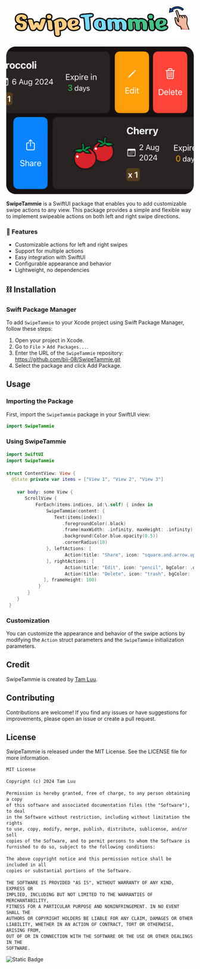 ![Cover](cover.png)

![Overview](overview-dark.png)

**SwipeTammie** is a SwiftUI package that enables you to add customizable swipe actions to any view. This package provides a simple and flexible way to implement swipeable actions on both left and right swipe directions.

### 🚀 Features

- Customizable actions for left and right swipes
- Support for multiple actions
- Easy integration with SwiftUI
- Configurable appearance and behavior
- Lightweight, no dependencies

## ⛓️ Installation
### Swift Package Manager
To add `SwipeTammie` to your Xcode project using Swift Package Manager, follow these steps:
1. Open your project in Xcode.
2. Go to `File` > `Add Packages...`.
3. Enter the URL of the `SwipeTammie` repository:<br>
https://github.com/bii-08/SwipeTammie.git
4. Select the package and click Add Package.

## Usage
 ### Importing the Package
 First, import the `SwipeTammie` package in your SwiftUI view:
 ```swift
 import SwipeTammie
 ```
### Using SwipeTammie
```swift
import SwiftUI
import SwipeTammie

struct ContentView: View {
  @State private var items = ["View 1", "View 2", "View 3"]
  
    var body: some View {
       ScrollView {
           ForEach(items.indices, id:\.self) { index in
               SwipeTammie(content: {
                  Text(items[index])
                     .foregroundColor(.black)
                     .frame(maxWidth: .infinity, maxHeight: .infinity)
                     .background(Color.blue.opacity(0.5))
                     .cornerRadius(10)
               }, leftActions: [
                      Action(title: "Share", icon: "square.and.arrow.up", bgColor: .blue, fgColor: .white, cornerRadius: 10, action: { /* Share action */ })
               ], rightActions: [
                      Action(title: "Edit", icon: "pencil", bgColor: .orange, fgColor: .white, cornerRadius: 10, action: { /* Edit action */ }),
                      Action(title: "Delete", icon: "trash", bgColor: .red, fgColor: .white, cornerRadius: 10, action: { /* Delete action */ })
              ], frameHeight: 100)
            }
        }
    }
 }
```
### Customization
You can customize the appearance and behavior of the swipe actions by modifying the `Action` struct parameters and the `SwipeTammie` initialization parameters.

## Credit 
SwipeTammie is created by [Tam Luu](https://github.com/bii-08).

## Contributing
Contributions are welcome! If you find any issues or have suggestions for improvements, please open an issue or create a pull request.

## License
SwipeTammie is released under the MIT License. See the LICENSE file for more information.
```
MIT License

Copyright (c) 2024 Tam Luu

Permission is hereby granted, free of charge, to any person obtaining a copy
of this software and associated documentation files (the "Software"), to deal
in the Software without restriction, including without limitation the rights
to use, copy, modify, merge, publish, distribute, sublicense, and/or sell
copies of the Software, and to permit persons to whom the Software is
furnished to do so, subject to the following conditions:

The above copyright notice and this permission notice shall be included in all
copies or substantial portions of the Software.

THE SOFTWARE IS PROVIDED "AS IS", WITHOUT WARRANTY OF ANY KIND, EXPRESS OR
IMPLIED, INCLUDING BUT NOT LIMITED TO THE WARRANTIES OF MERCHANTABILITY,
FITNESS FOR A PARTICULAR PURPOSE AND NONINFRINGEMENT. IN NO EVENT SHALL THE
AUTHORS OR COPYRIGHT HOLDERS BE LIABLE FOR ANY CLAIM, DAMAGES OR OTHER
LIABILITY, WHETHER IN AN ACTION OF CONTRACT, TORT OR OTHERWISE, ARISING FROM,
OUT OF OR IN CONNECTION WITH THE SOFTWARE OR THE USE OR OTHER DEALINGS IN THE
SOFTWARE.
```
![Static Badge](https://img.shields.io/badge/Built_with_%F0%9F%92%93-blue)
